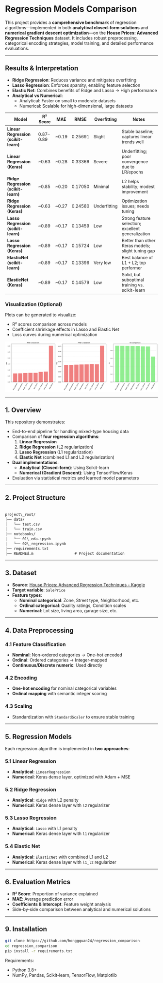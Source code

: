 # Regression Models Comparison

This project provides a **comprehensive benchmark** of regression algorithms—implemented in both **analytical closed-form solutions** and **numerical gradient descent optimization**—on the **House Prices: Advanced Regression Techniques** dataset. It includes robust preprocessing, categorical encoding strategies, model training, and detailed performance evaluations.

---

## Results & Interpretation

* **Ridge Regression**: Reduces variance and mitigates overfitting  
* **Lasso Regression**: Enforces sparsity, enabling feature selection  
* **Elastic Net**: Combines benefits of Ridge and Lasso → High performance  
* **Analytical vs Numerical**:  
  * Analytical: Faster on small to moderate datasets  
  * Numerical: Scalable for high-dimensional, large datasets  

| Model                          | R² Score     | MAE    | RMSE    | Overfitting | Notes |
|--------------------------------|-------------|--------|---------|-------------|-------|
| **Linear Regression (scikit-learn)** | 0.87–0.89   | ~0.19  | 0.25691 | Slight      | Stable baseline; captures linear trends well |
| **Linear Regression (Keras)**        | ~0.63       | ~0.28  | 0.33366 | Severe      | Underfitting; poor convergence due to LR/epochs |
| **Ridge Regression (scikit-learn)**  | ~0.85       | ~0.20  | 0.17050 | Minimal     | L2 helps stability; modest improvement |
| **Ridge Regression (Keras)**         | ~0.63       | ~0.27  | 0.24580 | Underfitting | Optimization issues; needs tuning |
| **Lasso Regression (scikit-learn)**  | ~0.89       | ~0.17  | 0.13459 | Low         | Strong feature selection; excellent generalization |
| **Lasso Regression (Keras)**         | ~0.89       | ~0.17  | 0.15724 | Low         | Better than other Keras models; slight tuning gap |
| **ElasticNet (scikit-learn)**        | ~0.89       | ~0.17  | 0.13396 | Very low    | Best balance of L1 + L2; top performer |
| **ElasticNet (Keras)**               | ~0.89       | ~0.17  | 0.14579 | Low         | Solid, but suboptimal training vs. scikit-learn |

### Visualization (Optional)
Plots can be generated to visualize:
* R² scores comparison across models  
* Coefficient shrinkage effects in Lasso and Elastic Net  
* Loss curves during numerical optimization  

![Results](results/results.png)

---

## 1. Overview

This repository demonstrates:

* End-to-end pipeline for handling mixed-type housing data
* Comparison of **four regression algorithms**:
  1. **Linear Regression**
  2. **Ridge Regression** (L2 regularization)
  3. **Lasso Regression** (L1 regularization)
  4. **Elastic Net** (combined L1 and L2 regularization)
* **Dual implementations**:
  * **Analytical (Closed-form)**: Using Scikit-learn
  * **Numerical (Gradient Descent)**: Using TensorFlow/Keras
* Evaluation via statistical metrics and learned model parameters

---

## 2. Project Structure

```

project\_root/
│── data/
│   └── test.csv
│   └── train.csv
│── notebooks/
│   └── 01\_eda.ipynb
│   └── 02\_regression.ipynb
│── requirements.txt
│── READMEd.m                   # Project documentation

````

---

## 3. Dataset

* **Source**: [House Prices: Advanced Regression Techniques - Kaggle](https://www.kaggle.com/competitions/house-prices-advanced-regression-techniques)
* **Target variable**: `SalePrice`
* **Feature types**:
  * **Nominal categorical**: Zone, Street type, Neighborhood, etc.
  * **Ordinal categorical**: Quality ratings, Condition scales
  * **Numerical**: Lot size, living area, garage size, etc.

---

## 4. Data Preprocessing

### 4.1 Feature Classification
* **Nominal**: Non-ordered categories → One-hot encoded  
* **Ordinal**: Ordered categories → Integer-mapped  
* **Continuous/Discrete numeric**: Used directly  

### 4.2 Encoding
* **One-hot encoding** for nominal categorical variables  
* **Ordinal mapping** with semantic integer scoring  

### 4.3 Scaling
* Standardization with `StandardScaler` to ensure stable training  

---

## 5. Regression Models

Each regression algorithm is implemented in **two approaches**:

### 5.1 Linear Regression
* **Analytical**: `LinearRegression`  
* **Numerical**: Keras dense layer, optimized with Adam + MSE  

### 5.2 Ridge Regression
* **Analytical**: `Ridge` with L2 penalty  
* **Numerical**: Keras dense layer with `l2` regularizer  

### 5.3 Lasso Regression
* **Analytical**: `Lasso` with L1 penalty  
* **Numerical**: Keras dense layer with `l1` regularizer  

### 5.4 Elastic Net
* **Analytical**: `ElasticNet` with combined L1 and L2  
* **Numerical**: Keras dense layer with `l1_l2` regularizer  

---

## 6. Evaluation Metrics

* **R² Score**: Proportion of variance explained  
* **MAE**: Average prediction error  
* **Coefficients & Intercept**: Feature weight analysis  
* Side-by-side comparison between analytical and numerical solutions  

---

## 9. Installation

```bash
git clone https://github.com/honggquan24/regression_comparison
cd regression_comparison
pip install -r requirements.txt
````

Requirements:

* Python 3.8+
* NumPy, Pandas, Scikit-learn, TensorFlow, Matplotlib
